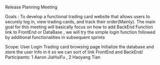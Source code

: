 
Release Planning Meeting 

Goals : To develop a functional trading card website that allows users to securely log in, view trading cards, and track their order(Mainly). 
The main goal for this meeting will basically focus on how to add BackEnd Function link to FrontEnd or DataBase , we will try the simple login function
followed by additional functionalities in subsequent sprints

Scope: 
User Login
Trading card browsing page
Initialize the database and store the user Info in it so we can sort of link FrontEnd and BackEnd/
Participants: 1 Aaron JiaHuiFu , 2 Haoyang Tian

